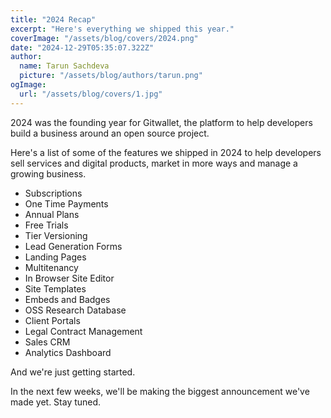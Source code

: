 ```yaml
---
title: "2024 Recap"
excerpt: "Here's everything we shipped this year."
coverImage: "/assets/blog/covers/2024.png"
date: "2024-12-29T05:35:07.322Z"
author:
  name: Tarun Sachdeva
  picture: "/assets/blog/authors/tarun.png"
ogImage:
  url: "/assets/blog/covers/1.jpg"
---
```


2024 was the founding year for Gitwallet, the platform to help developers build a business around an open source project. 

Here's a list of some of the features we shipped in 2024 to help developers sell services and digital products, market in more ways and manage a growing business. 

- Subscriptions
- One Time Payments
- Annual Plans
- Free Trials
- Tier Versioning
- Lead Generation Forms
- Landing Pages
- Multitenancy
- In Browser Site Editor
- Site Templates
- Embeds and Badges
- OSS Research Database
- Client Portals
- Legal Contract Management
- Sales CRM
- Analytics Dashboard

And we're just getting started. 

In the next few weeks, we'll be making the biggest announcement we've made yet. Stay tuned. 